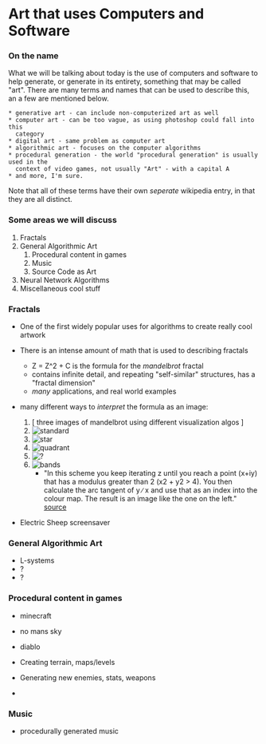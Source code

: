 # Art that uses Computers and Software

### On the name

What we will be talking about today is the use of computers and software to
help generate, or generate in its entirety, something that may be called "art".
There are many terms and names that can be used to describe this, an a few are
mentioned below.

	* generative art - can include non-computerized art as well
	* computer art - can be too vague, as using photoshop could fall into this
	  category
	* digital art - same problem as computer art
	* algorithmic art - focuses on the computer algorithms
	* procedural generation - the world "procedural generation" is usually used in the
	  context of video games, not usually "Art" - with a capital A
	* and more, I'm sure.

Note that all of these terms have their own *seperate* wikipedia entry, in that
they are all distinct.

### Some areas we will discuss

1. Fractals
1. General Algorithmic Art
	1. Procedural content in games
	1. Music
	1. Source Code as Art
1. Neural Network Algorithms
1. Miscellaneous cool stuff

### Fractals

* One of the first widely popular uses for algorithms to create really cool
  artwork
* There is an intense amount of math that is used to describing fractals
	* Z = Z^2 + C is the formula for the *mandelbrot* fractal
	* contains infinite detail, and repeating "self-similar" structures, has a
	  "fractal dimension" 
	* *many* applications, and real world examples
* many different ways to *interpret* the formula as an image:
	1. [ three images of mandelbrot using different visualization algos ]
	2. ![standard](http://www.eddaardvark.co.uk/python_patterns/images/w21.gif)
	3. ![star](http://www.eddaardvark.co.uk/python_patterns/images/w21s.gif)
	2. ![quadrant](http://www.eddaardvark.co.uk/python_patterns/images/Q013.png)
	5. ![?](http://www.eddaardvark.co.uk/python_patterns/images/w21b.gif)
	6. ![bands](http://www.eddaardvark.co.uk/python_patterns/images/b2.gif)
		* "In this scheme you keep iterating z until you reach a point (x+iy)
		  that has a modulus greater than 2 (x2 + y2 >  4). You then calculate
		  the arc tangent of y ∕ x and use that as an index into the colour
		  map. The result is an image like the one on the left." [source
		  ](http://www.eddaardvark.co.uk/python_patterns/schemes.html)




* Electric Sheep screensaver

### General Algorithmic Art

* L-systems
* ?
* ?

### Procedural content in games

* minecraft
* no mans sky
* diablo

* Creating terrain, maps/levels
* Generating new enemies, stats, weapons
* 

### Music

* procedurally generated music

